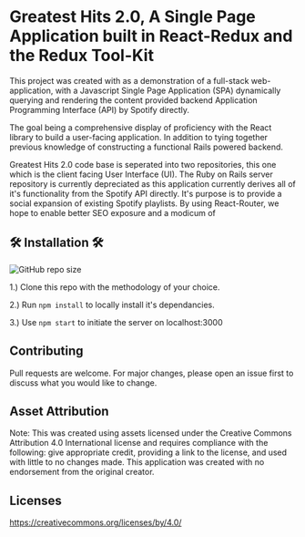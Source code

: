 # Greatest Hits 2.0, A Single Page Application built in React-Redux and the Redux Tool-Kit

This project was created with as a demonstration of a full-stack web-application, with a Javascript Single Page Application (SPA) dynamically querying and rendering the content provided backend Application Programming Interface (API) by Spotify directly.

The goal being a comprehensive display of proficiency with the React library to build a user-facing application. In addition to tying together previous knowledge of constructing a functional Rails powered backend.

Greatest Hits 2.0 code base is seperated into two repositories, this one which is the client facing User Interface (UI). The Ruby on Rails server repository is currently depreciated as this application currently derives all of it's functionality from the Spotify API directly. It's purpose is to provide a social expansion of existing Spotify playlists. By using React-Router, we hope to enable better SEO exposure and a modicum of 
## 🛠️ Installation 🛠️
<img alt="GitHub repo size" src="https://img.shields.io/github/repo-size/baldo-vela/project5">

1.) Clone this repo with the methodology of your choice.

2.) Run `npm install` to locally install it's dependancies.

3.) Use `npm start` to initiate the server on localhost:3000

## Contributing
Pull requests are welcome. For major changes, please open an issue first to discuss what you would like to change.

## Asset Attribution
Note: This was created using assets licensed under the Creative Commons Attribution 4.0 International license and requires compliance with the following: give appropriate credit, providing a link to the license, and used with little to no changes made. This application was created with no endorsement from the original creator.

## Licenses
https://creativecommons.org/licenses/by/4.0/